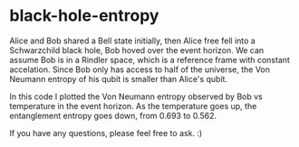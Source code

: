 # black-hole-entropy

Alice and Bob shared a Bell state initially, then Alice free fell into a Schwarzchild black hole, Bob hoved over the event
horizon. We can assume Bob is in a Rindler space, which is a reference frame with constant accelation. Since Bob only has
access to half of the universe, the Von Neumann entropy of his qubit is smaller than Alice's qubit.

In this code I plotted the Von Neumann entropy observed by Bob vs temperature in the event horizon. As the temperature goes up, 
the entanglement entropy goes down, from 0.693 to 0.562.

If you have any questions, please feel free to ask. :)
